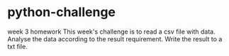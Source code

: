 # python-challenge
week 3 homework
This week's challenge is to read a csv file with data.
Analyse the data according to the result requirement.
Write the result to a txt file.